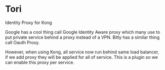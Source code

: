 # Tori
Identity Proxy for Kong

Google has a cool thing call Google Identity Aware proxy which many use to put private service behind a proxy instead of a VPN. Bitly has a similar thing call Oauth Proxy.

However, when using Kong, all service now run behind same load balancer, if we add proxy they will be applied for all of service. This is a plugin so we can enable this proxy per service.


